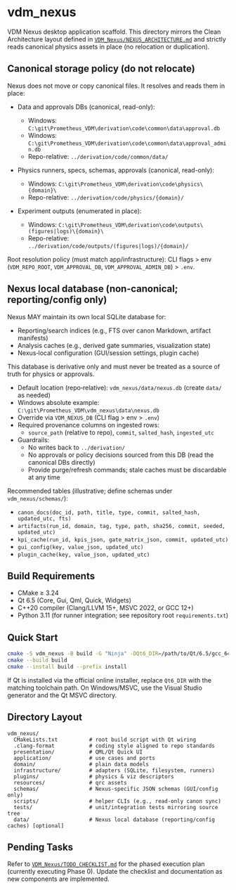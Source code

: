 # vdm_nexus

VDM Nexus desktop application scaffold. This directory mirrors the Clean Architecture layout defined in [`VDM_Nexus/NEXUS_ARCHITECTURE.md`](../VDM_Nexus/NEXUS_ARCHITECTURE.md:23) and strictly reads canonical physics assets in place (no relocation or duplication).

## Canonical storage policy (do not relocate)

Nexus does not move or copy canonical files. It resolves and reads them in place:

- Data and approvals DBs (canonical, read-only):
  - Windows: `C:\git\Prometheus_VDM\derivation\code\common\data\approval.db`
  - Windows: `C:\git\Prometheus_VDM\derivation\code\common\data\approval_admin.db`
  - Repo-relative: `../derivation/code/common/data/`

- Physics runners, specs, schemas, approvals (canonical, read-only):
  - Windows: `C:\git\Prometheus_VDM\derivation\code\physics\{domain}\`
  - Repo-relative: `../derivation/code/physics/{domain}/`

- Experiment outputs (enumerated in place):
  - Windows: `C:\git\Prometheus_VDM\derivation\code\outputs\(figures|logs)\{domain}\`
  - Repo-relative: `../derivation/code/outputs/(figures|logs)/{domain}/`

Root resolution policy (must match app/infrastructure): CLI flags > env (`VDM_REPO_ROOT`, `VDM_APPROVAL_DB`, `VDM_APPROVAL_ADMIN_DB`) > `.env`.

## Nexus local database (non‑canonical; reporting/config only)

Nexus MAY maintain its own local SQLite database for:
- Reporting/search indices (e.g., FTS over canon Markdown, artifact manifests)
- Analysis caches (e.g., derived gate summaries, visualization state)
- Nexus‑local configuration (GUI/session settings, plugin cache)

This database is derivative only and must never be treated as a source of truth for physics or approvals.

- Default location (repo‑relative): `vdm_nexus/data/nexus.db` (create `data/` as needed)
- Windows absolute example: `C:\git\Prometheus_VDM\vdm_nexus\data\nexus.db`
- Override via `VDM_NEXUS_DB` (CLI flag > env > `.env`)
- Required provenance columns on ingested rows:
  - `source_path` (relative to repo), `commit`, `salted_hash`, `ingested_utc`
- Guardrails:
  - No writes back to `../derivation/`
  - No approvals or policy decisions sourced from this DB (read the canonical DBs directly)
  - Provide purge/refresh commands; stale caches must be discardable at any time

Recommended tables (illustrative; define schemas under `vdm_nexus/schemas/`):
- `canon_docs(doc_id, path, title, type, commit, salted_hash, updated_utc, fts)`
- `artifacts(run_id, domain, tag, type, path, sha256, commit, seeded, updated_utc)`
- `kpi_cache(run_id, kpis_json, gate_matrix_json, commit, updated_utc)`
- `gui_config(key, value_json, updated_utc)`
- `plugin_cache(key, value_json, updated_utc)`

## Build Requirements

- CMake ≥ 3.24
- Qt 6.5 (Core, Gui, Qml, Quick, Widgets)
- C++20 compiler (Clang/LLVM 15+, MSVC 2022, or GCC 12+)
- Python 3.11 (for runner integration; see repository root `requirements.txt`)

## Quick Start

```bash
cmake -S vdm_nexus -B build -G "Ninja" -DQt6_DIR=/path/to/Qt/6.5/gcc_64/lib/cmake/Qt6
cmake --build build
cmake --install build --prefix install
```

If Qt is installed via the official online installer, replace `Qt6_DIR` with the matching toolchain path. On Windows/MSVC, use the Visual Studio generator and the Qt MSVC directory.

## Directory Layout

```
vdm_nexus/
  CMakeLists.txt          # root build script with Qt wiring
  .clang-format           # coding style aligned to repo standards
  presentation/           # QML/Qt Quick UI
  application/            # use cases and ports
  domain/                 # plain data models
  infrastructure/         # adapters (SQLite, filesystem, runners)
  plugins/                # physics & viz descriptors
  resources/              # qrc assets
  schemas/                # Nexus-specific JSON schemas (GUI/config only)
  scripts/                # helper CLIs (e.g., read-only canon sync)
  tests/                  # unit/integration tests mirroring source tree
  data/                   # Nexus local database (reporting/config caches) [optional]
```

## Pending Tasks

Refer to [`VDM_Nexus/TODO_CHECKLIST.md`](../VDM_Nexus/TODO_CHECKLIST.md:1) for the phased execution plan (currently executing Phase 0). Update the checklist and documentation as new components are implemented.
